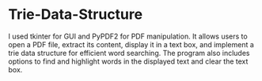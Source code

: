 # Trie-Data-Structure
I used tkinter for GUI and PyPDF2 for PDF manipulation. It allows users to open a PDF file, extract its content, display it in a text box, and implement a trie data structure for efficient word searching. The program also includes options to find and highlight words in the displayed text and clear the text box.

